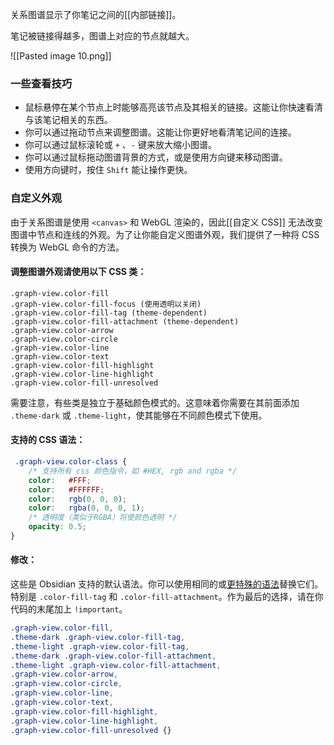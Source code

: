 关系图谱显示了你笔记之间的[[内部链接]]。

笔记被链接得越多，图谱上对应的节点就越大。

![[Pasted image 10.png]]

### 一些查看技巧

- 鼠标悬停在某个节点上时能够高亮该节点及其相关的链接。这能让你快速看清与该笔记相关的东西。
- 你可以通过拖动节点来调整图谱。这能让你更好地看清笔记间的连接。
- 你可以通过鼠标滚轮或 `+` 、`-` 键来放大缩小图谱。
- 你可以通过鼠标拖动图谱背景的方式，或是使用方向键来移动图谱。
- 使用方向键时，按住 `Shift` 能让操作更快。

### 自定义外观

由于关系图谱是使用 `<canvas>` 和 WebGL 渲染的，因此[[自定义 CSS]] 无法改变图谱中节点和连线的外观。为了让你能自定义图谱外观，我们提供了一种将 CSS 转换为 WebGL 命令的方法。

#### 调整图谱外观请使用以下 CSS 类：

```
.graph-view.color-fill
.graph-view.color-fill-focus (使用透明以关闭)
.graph-view.color-fill-tag (theme-dependent)
.graph-view.color-fill-attachment (theme-dependent)
.graph-view.color-arrow
.graph-view.color-circle
.graph-view.color-line
.graph-view.color-text
.graph-view.color-fill-highlight
.graph-view.color-line-highlight
.graph-view.color-fill-unresolved
```

需要注意，有些类是独立于基础颜色模式的。这意味着你需要在其前面添加 `.theme-dark` 或 `.theme-light`，使其能够在不同颜色模式下使用。

#### 支持的 CSS 语法：

```css
 .graph-view.color-class {
	/* 支持所有 css 颜色指令，如 #HEX, rgb and rgba */
	color:   #FFF;
	color:   #FFFFFF;
	color:   rgb(0, 0, 0);
	color:   rgba(0, 0, 0, 1);
	/* 透明度（类似于RGBA）将使颜色透明 */
	opacity: 0.5;
}
```

#### 修改：

这些是 Obsidian 支持的默认语法。你可以使用相同的或[更特殊的语法](https://developer.mozilla.org/en-US/docs/Web/CSS/Specificity)替换它们。特别是 `.color-fill-tag` 和 `.color-fill-attachment`。作为最后的选择，请在你代码的末尾加上 `!important`。

```css
.graph-view.color-fill,
.theme-dark .graph-view.color-fill-tag,
.theme-light .graph-view.color-fill-tag,
.theme-dark .graph-view.color-fill-attachment,
.theme-light .graph-view.color-fill-attachment,
.graph-view.color-arrow,
.graph-view.color-circle,
.graph-view.color-line,
.graph-view.color-text,
.graph-view.color-fill-highlight,
.graph-view.color-line-highlight,
.graph-view.color-fill-unresolved {}
```